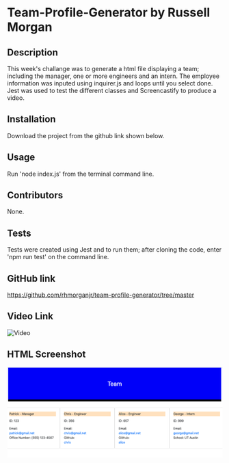 # Team-Profile-Generator by Russell Morgan

## Description
This week's challange was to generate a html file displaying a team; including the manager, one or more engineers and an intern. The employee information was inputed using inquirer.js and loops until you select done. Jest was used to test the different classes and Screencastify to produce a video.

## Installation
Download the project from the github link shown below.

## Usage
Run 'node index.js' from the terminal command line.

## Contributors
None.

## Tests
Tests were created using Jest and to run them; after cloning the code, enter 'npm run test' on the command line.

## GitHub link
https://github.com/rhmorganjr/team-profile-generator/tree/master


## Video Link
![Video](https://drive.google.com/file/d/1oaUz-DUUEemi2jOJb5Vvax415d3PV8vZ/view)


## HTML Screenshot
![image](dist/team.png)
